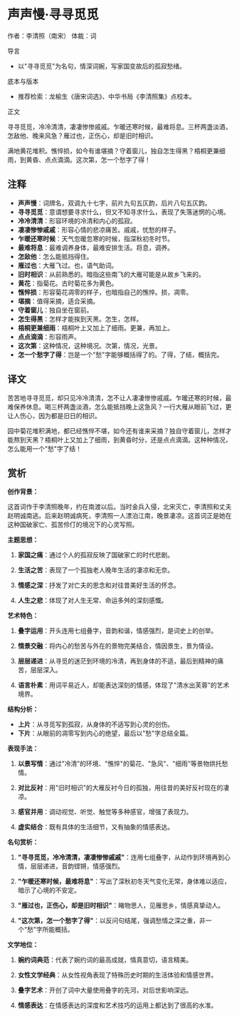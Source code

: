 <!--
 * @Author: ylmzfun ylmzfun@163.com
 * @Date: 2025-10-04 07:38:51
 * @LastEditors: ylmzfun ylmzfun@163.com
 * @LastEditTime: 2025-10-04 07:38:51
 * @FilePath: /Users/ylmzfun/Documents/study/note/poetry/诗词/词/声声慢.md
 * @Description: 古文辞章汇编 - 传承中华文化经典
-->
# 声声慢·寻寻觅觅

作者：李清照（南宋）
体裁：词

导言
- 以"寻寻觅觅"为名句，情深词婉，写家国变故后的孤寂愁绪。

底本与版本
- 推荐检索：龙榆生《唐宋词选》、中华书局《李清照集》点校本。

正文

寻寻觅觅，冷冷清清，凄凄惨惨戚戚。乍暖还寒时候，最难将息。三杯两盏淡酒，怎敌他、晚来风急？雁过也，正伤心，却是旧时相识。

满地黄花堆积。憔悴损，如今有谁堪摘？守着窗儿，独自怎生得黑？梧桐更兼细雨，到黄昏、点点滴滴。这次第，怎一个愁字了得！

## 注释

- **声声慢**：词牌名，双调九十七字，前片九句五仄韵，后片八句五仄韵。
- **寻寻觅觅**：意谓想要寻求什么，但又不知寻求什么，表现了失落迷惘的心境。
- **冷冷清清**：形容环境的冷清和内心的孤寂。
- **凄凄惨惨戚戚**：形容心情的悲凉痛苦。戚戚，忧愁的样子。
- **乍暖还寒时候**：天气忽暖忽寒的时候，指深秋初冬时节。
- **最难将息**：最难调养身体，最难安排生活。将息，调养。
- **怎敌他**：怎么能抵挡得住。
- **雁过也**：大雁飞过。也，语气助词。
- **旧时相识**：从前熟悉的。暗指这些南飞的大雁可能是从故乡飞来的。
- **黄花**：指菊花。古时菊花多为黄色。
- **憔悴损**：形容菊花凋零的样子，也暗指自己的憔悴。损，凋零。
- **堪摘**：值得采摘，适合采摘。
- **守着窗儿**：独自坐在窗前。
- **怎生得黑**：怎样才能挨到天黑。怎生，怎样。
- **梧桐更兼细雨**：梧桐叶上又加上了细雨。更兼，再加上。
- **点点滴滴**：形容雨声。
- **这次第**：这种情况，这种境况。次第，情况，光景。
- **怎一个愁字了得**：岂是一个"愁"字能够概括得了的。了得，了结，概括完。

## 译文

苦苦地寻寻觅觅，却只见冷冷清清，怎不让人凄凄惨惨戚戚。乍暖还寒的时候，最难保养休息。喝三杯两盏淡酒，怎么能抵挡晚上这急风？一行大雁从眼前飞过，更让人伤心，因为都是旧日的相识。

园中菊花堆积满地，都已经憔悴不堪，如今还有谁来采摘？独自守着窗儿，怎样才能熬到天黑？梧桐叶上又加上了细雨，到黄昏时分，还是点点滴滴。这种种情况，怎么能用一个"愁"字了结！

## 赏析

**创作背景：**

这首词作于李清照晚年，约在南渡以后。当时金兵入侵，北宋灭亡，李清照和丈夫赵明诚南逃。后来赵明诚病死，李清照一人漂泊江南，晚景凄凉。这首词正是她在这种国破家亡、孤苦伶仃的境况下的心灵写照。

**主题思想：**

1. **家国之痛**：通过个人的孤寂反映了国破家亡的时代悲剧。

2. **生活之苦**：表现了一个孤独老人晚年生活的凄凉和无奈。

3. **情感之深**：抒发了对亡夫的思念和对往昔美好生活的怀念。

4. **人生之悲**：体现了对人生无常、命运多舛的深刻感慨。

**艺术特色：**

1. **叠字运用**：开头连用七组叠字，音韵和谐，情感强烈，是词史上的创举。

2. **情景交融**：将内心的愁苦与外在的景物完美结合，情因景生，景为情设。

3. **层层递进**：从寻觅的迷茫到环境的冷清，再到身体的不适，最后到精神的痛苦，层层深入。

4. **语言朴素**：用词平易近人，却能表达深刻的情感，体现了"清水出芙蓉"的艺术境界。

**结构分析：**

- **上片**：从寻觅写到孤寂，从身体的不适写到心灵的创伤。
- **下片**：从眼前的凋零写到内心的绝望，最后以"愁"字总结全篇。

**表现手法：**

1. **以景写情**：通过"冷清"的环境、"憔悴"的菊花、"急风"、"细雨"等景物烘托愁情。

2. **对比反衬**：用"旧时相识"的大雁反衬今日的孤独，用往昔的美好反衬现在的凄凉。

3. **感官并用**：调动视觉、听觉、触觉等多种感官，增强了表现力。

4. **虚实结合**：既有具体的生活细节，又有抽象的情感表达。

**名句赏析：**

1. **"寻寻觅觅，冷冷清清，凄凄惨惨戚戚"**：连用七组叠字，从动作到环境再到心情，层层递进，音韵铿锵，情感强烈。

2. **"乍暖还寒时候，最难将息"**：写出了深秋初冬天气变化无常，身体难以适应，暗示了心境的不安定。

3. **"雁过也，正伤心，却是旧时相识"**：睹物思人，见雁思乡，情感真挚动人。

4. **"这次第，怎一个愁字了得"**：以反问句结尾，强调愁情之深之重，非一个"愁"字所能概括。

**文学地位：**

1. **婉约词典范**：代表了婉约词的最高成就，情真意切，语言精美。

2. **女性文学经典**：从女性视角表现了特殊历史时期的生活体验和情感世界。

3. **叠字艺术**：开创了词中大量使用叠字的先河，对后世影响深远。

4. **情感表达**：在情感表达的深度和艺术技巧的运用上都达到了很高的水准。

